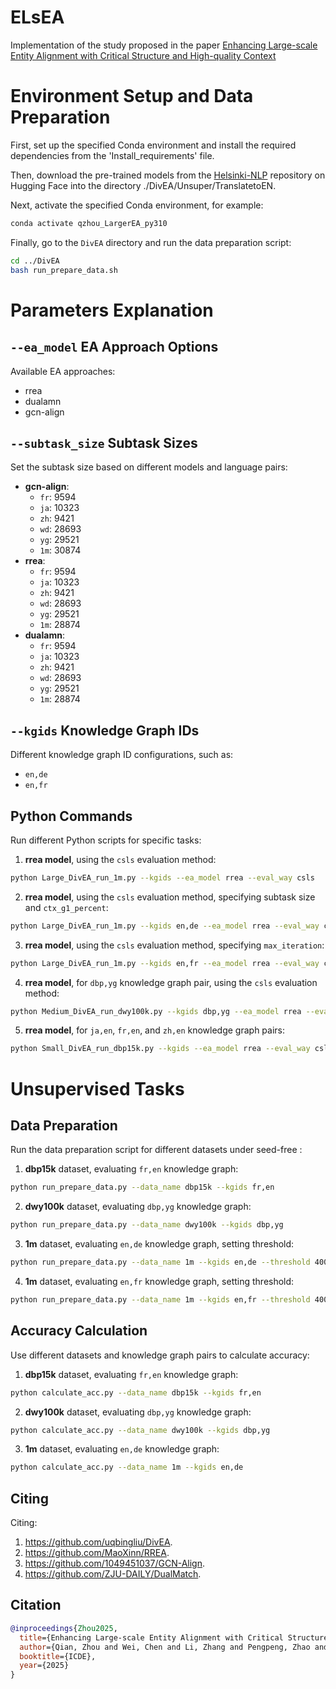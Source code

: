 # ELsEA
Implementation of the study proposed in the paper <a href="https://ieeexplore.ieee.org/">Enhancing Large-scale Entity Alignment with Critical Structure and High-quality Context</a>

# Environment Setup and Data Preparation

First, set up the specified Conda environment and install the required dependencies from the 'Install_requirements' file.

Then, download the pre-trained models from the [Helsinki-NLP](https://huggingface.co/Helsinki-NLP) repository on Hugging Face into the directory ./DivEA/Unsuper/TranslatetoEN.

Next, activate the specified Conda environment, for example:
```bash
conda activate qzhou_LargerEA_py310
```

Finally, go to the `DivEA` directory and run the data preparation script:
```bash
cd ../DivEA
bash run_prepare_data.sh
```

# Parameters Explanation

## `--ea_model` EA Approach Options

Available EA approaches:

- rrea
- dualamn
- gcn-align

## `--subtask_size` Subtask Sizes

Set the subtask size based on different models and language pairs:

- **gcn-align**:
  - `fr`: 9594
  - `ja`: 10323
  - `zh`: 9421
  - `wd`: 28693
  - `yg`: 29521
  - `1m`: 30874
- **rrea**:
  - `fr`: 9594
  - `ja`: 10323
  - `zh`: 9421
  - `wd`: 28693
  - `yg`: 29521
  - `1m`: 28874
- **dualamn**:
  - `fr`: 9594
  - `ja`: 10323
  - `zh`: 9421
  - `wd`: 28693
  - `yg`: 29521
  - `1m`: 28874

## `--kgids` Knowledge Graph IDs

Different knowledge graph ID configurations, such as:

- `en,de`
- `en,fr`

## Python Commands

Run different Python scripts for specific tasks:

1. **rrea model**, using the `csls` evaluation method:

```bash
python Large_DivEA_run_1m.py --kgids --ea_model rrea --eval_way csls
```

2. **rrea model**, using the `csls` evaluation method, specifying subtask size and `ctx_g1_percent`:

```bash
python Large_DivEA_run_1m.py --kgids en,de --ea_model rrea --eval_way csls --ctx_g1_percent 0.4 --subtask_size 28874
```

3. **rrea model**, using the `csls` evaluation method, specifying `max_iteration`:

```bash
python Large_DivEA_run_1m.py --kgids en,fr --ea_model rrea --eval_way csls --ctx_g1_percent 0.4 --subtask_size 28874 --max_iteration 5
```

4. **rrea model**, for `dbp,yg` knowledge graph pair, using the `csls` evaluation method:

```bash
python Medium_DivEA_run_dwy100k.py --kgids dbp,yg --ea_model rrea --eval_way csls --subtask_size 29521
```

5. **rrea model**, for `ja,en`, `fr,en`, and `zh,en` knowledge graph pairs:

```bash
python Small_DivEA_run_dbp15k.py --kgids --ea_model rrea --eval_way csls --subtask_size
```



# Unsupervised Tasks

## Data Preparation

Run the data preparation script for different datasets under seed-free :

1. **dbp15k** dataset, evaluating `fr,en` knowledge graph:

```bash
python run_prepare_data.py --data_name dbp15k --kgids fr,en
```

2. **dwy100k** dataset, evaluating `dbp,yg` knowledge graph:

```bash
python run_prepare_data.py --data_name dwy100k --kgids dbp,yg
```

3. **1m** dataset, evaluating `en,de` knowledge graph, setting threshold:

```bash
python run_prepare_data.py --data_name 1m --kgids en,de --threshold 40000
```

4. **1m** dataset, evaluating `en,fr` knowledge graph, setting threshold:

```bash
python run_prepare_data.py --data_name 1m --kgids en,fr --threshold 40000
```

## Accuracy Calculation

Use different datasets and knowledge graph pairs to calculate accuracy:

1. **dbp15k** dataset, evaluating `fr,en` knowledge graph:

```bash
python calculate_acc.py --data_name dbp15k --kgids fr,en
```

2. **dwy100k** dataset, evaluating `dbp,yg` knowledge graph:

```bash
python calculate_acc.py --data_name dwy100k --kgids dbp,yg
```

3. **1m** dataset, evaluating `en,de` knowledge graph:

```bash
python calculate_acc.py --data_name 1m --kgids en,de
```

## Citing
Citing:
1) https://github.com/uqbingliu/DivEA.  
2) https://github.com/MaoXinn/RREA.
3) https://github.com/1049451037/GCN-Align.
4) https://github.com/ZJU-DAILY/DualMatch.

## Citation
```bibtex
@inproceedings{Zhou2025,
  title={Enhancing Large-scale Entity Alignment with Critical Structure and High-quality Context},
  author={Qian, Zhou and Wei, Chen and Li, Zhang and Pengpeng, Zhao and Jiajie, Xu and Lei, Zhao},
  booktitle={ICDE},
  year={2025}
}

